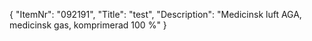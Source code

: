 {
  "ItemNr": "092191",
  "Title": "test",
  "Description": "Medicinsk luft AGA, medicinsk gas, komprimerad 100 %"
}